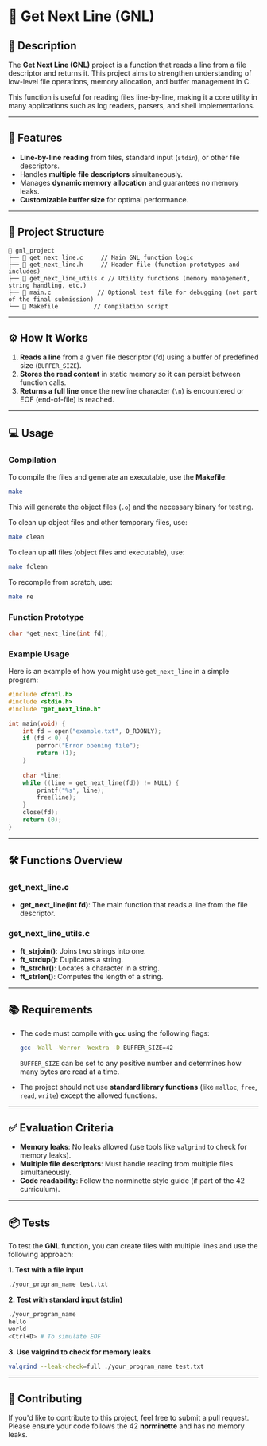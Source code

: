 # 📘 Get Next Line (GNL)

## 📝 **Description**
The **Get Next Line (GNL)** project is a function that reads a line from a file descriptor and returns it. This project aims to strengthen understanding of low-level file operations, memory allocation, and buffer management in C.

This function is useful for reading files line-by-line, making it a core utility in many applications such as log readers, parsers, and shell implementations.

---

## 🚀 **Features**
- **Line-by-line reading** from files, standard input (`stdin`), or other file descriptors.
- Handles **multiple file descriptors** simultaneously.
- Manages **dynamic memory allocation** and guarantees no memory leaks.
- **Customizable buffer size** for optimal performance.

---

## 📂 **Project Structure**
```
📁 gnl_project
├── 📄 get_next_line.c     // Main GNL function logic
├── 📄 get_next_line.h     // Header file (function prototypes and includes)
├── 📄 get_next_line_utils.c // Utility functions (memory management, string handling, etc.)
├── 📄 main.c             // Optional test file for debugging (not part of the final submission)
└── 📄 Makefile          // Compilation script
```

---

## ⚙️ **How It Works**
1. **Reads a line** from a given file descriptor (fd) using a buffer of predefined size (`BUFFER_SIZE`).
2. **Stores the read content** in static memory so it can persist between function calls.
3. **Returns a full line** once the newline character (`\n`) is encountered or EOF (end-of-file) is reached.

---

## 💻 **Usage**

### **Compilation**
To compile the files and generate an executable, use the **Makefile**:
```bash
make
```
This will generate the object files (`.o`) and the necessary binary for testing.

To clean up object files and other temporary files, use:
```bash
make clean
```
To clean up **all** files (object files and executable), use:
```bash
make fclean
```
To recompile from scratch, use:
```bash
make re
```

### **Function Prototype**
```c
char *get_next_line(int fd);
```

### **Example Usage**
Here is an example of how you might use `get_next_line` in a simple program:
```c
#include <fcntl.h>
#include <stdio.h>
#include "get_next_line.h"

int main(void) {
    int fd = open("example.txt", O_RDONLY);
    if (fd < 0) {
        perror("Error opening file");
        return (1);
    }
    
    char *line;
    while ((line = get_next_line(fd)) != NULL) {
        printf("%s", line);
        free(line);
    }
    close(fd);
    return (0);
}
```
---

## 🛠️ **Functions Overview**

### **get_next_line.c**
- **get_next_line(int fd)**: The main function that reads a line from the file descriptor.

### **get_next_line_utils.c**
- **ft_strjoin()**: Joins two strings into one.
- **ft_strdup()**: Duplicates a string.
- **ft_strchr()**: Locates a character in a string.
- **ft_strlen()**: Computes the length of a string.

---

## 📚 **Requirements**
- The code must compile with **`gcc`** using the following flags:
  ```bash
  gcc -Wall -Werror -Wextra -D BUFFER_SIZE=42
  ```
  `BUFFER_SIZE` can be set to any positive number and determines how many bytes are read at a time.

- The project should not use **standard library functions** (like `malloc`, `free`, `read`, `write`) except the allowed functions.

---

## ✅ **Evaluation Criteria**
- **Memory leaks**: No leaks allowed (use tools like `valgrind` to check for memory leaks).
- **Multiple file descriptors**: Must handle reading from multiple files simultaneously.
- **Code readability**: Follow the norminette style guide (if part of the 42 curriculum).

---

## 📦 **Tests**
To test the **GNL** function, you can create files with multiple lines and use the following approach:

**1. Test with a file input**
```bash
./your_program_name test.txt
```

**2. Test with standard input (stdin)**
```bash
./your_program_name
hello
world
<Ctrl+D> # To simulate EOF
```

**3. Use valgrind to check for memory leaks**
```bash
valgrind --leak-check=full ./your_program_name test.txt
```

---

## 🤝 **Contributing**
If you'd like to contribute to this project, feel free to submit a pull request. Please ensure your code follows the 42 **norminette** and has no memory leaks.

